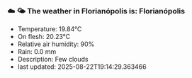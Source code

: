 ### ☁️ 🌤️  The weather in Florianópolis is: Florianópolis

- Temperature: 19.84°C
- On flesh: 20.23°C
- Relative air humidity: 90%
- Rain: 0.0 mm
- Description: Few clouds
- last updated: 2025-08-22T19:14:29.363466
